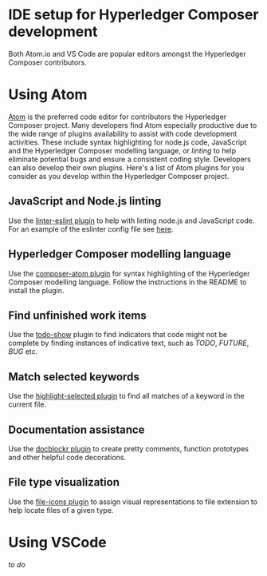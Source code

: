 # IDE setup for Hyperledger Composer development

Both Atom.io and VS Code are popular editors amongst the Hyperledger Composer contributors.

# Using Atom

[Atom](https://atom.io/) is the preferred code editor for contributors the Hyperledger Composer project.  Many developers find Atom especially productive due to the wide range of plugins availability to assist with code development activities. These include syntax highlighting for node.js code, JavaScript and the Hyperledger Composer modelling language, or *linting* to help eliminate potential bugs and ensure a consistent coding style. Developers can also develop their own plugins. Here's a list of Atom plugins for you consider as you develop within the Hyperledger Composer project.

## JavaScript and Node.js linting

Use the [linter-eslint plugin](https://atom.io/packages/linter-eslint) to help with linting node.js and JavaScript code. For an example of the eslinter config file see [here](../packages/composer-admin/.eslintrc.yml).

## Hyperledger Composer modelling language

Use the [composer-atom plugin](https://github.com/hyperledger/composer-atom-plugin) for syntax highlighting of the Hyperledger Composer modelling language.  Follow the instructions in the README to install the plugin.

## Find unfinished work items

Use the [todo-show](https://atom.io/packages/todo-show) plugin to find indicators that code might not be complete by finding instances of indicative text, such as *TODO*, *FUTURE*, *BUG* etc.

## Match selected keywords

Use the [highlight-selected plugin](https://atom.io/packages/highlight-selected) to find all matches of a keyword in the current file.

## Documentation assistance

Use the [docblockr plugin](https://atom.io/packages/docblockr) to create pretty comments, function prototypes and other helpful code decorations.

## File type visualization

Use the [file-icons plugin](https://atom.io/packages/file-icons) to assign visual representations to file extension to help locate files of a given type.

# Using VSCode
_to do_
